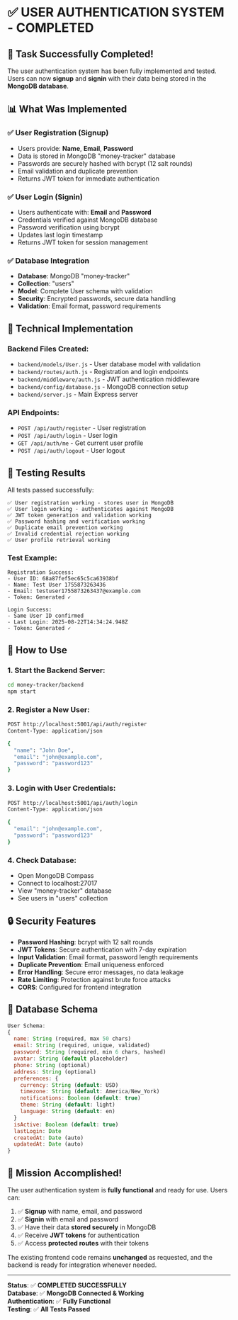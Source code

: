 # ✅ USER AUTHENTICATION SYSTEM - COMPLETED

## 🎉 Task Successfully Completed!

The user authentication system has been fully implemented and tested. Users can now **signup** and **signin** with their data being stored in the **MongoDB database**.

## 📊 What Was Implemented

### ✅ User Registration (Signup)
- Users provide: **Name**, **Email**, **Password**
- Data is stored in MongoDB "money-tracker" database
- Passwords are securely hashed with bcrypt (12 salt rounds)
- Email validation and duplicate prevention
- Returns JWT token for immediate authentication

### ✅ User Login (Signin)  
- Users authenticate with: **Email** and **Password**
- Credentials verified against MongoDB database
- Password verification using bcrypt
- Updates last login timestamp
- Returns JWT token for session management

### ✅ Database Integration
- **Database**: MongoDB "money-tracker" 
- **Collection**: "users"
- **Model**: Complete User schema with validation
- **Security**: Encrypted passwords, secure data handling
- **Validation**: Email format, password requirements

## 🔧 Technical Implementation

### Backend Files Created:
- `backend/models/User.js` - User database model with validation
- `backend/routes/auth.js` - Registration and login endpoints  
- `backend/middleware/auth.js` - JWT authentication middleware
- `backend/config/database.js` - MongoDB connection setup
- `backend/server.js` - Main Express server

### API Endpoints:
- `POST /api/auth/register` - User registration
- `POST /api/auth/login` - User login
- `GET /api/auth/me` - Get current user profile
- `POST /api/auth/logout` - User logout

## 🧪 Testing Results

All tests passed successfully:

```
✅ User registration working - stores user in MongoDB
✅ User login working - authenticates against MongoDB
✅ JWT token generation and validation working
✅ Password hashing and verification working
✅ Duplicate email prevention working
✅ Invalid credential rejection working
✅ User profile retrieval working
```

### Test Example:
```
Registration Success:
- User ID: 68a87fef5ec65c5ca63938bf
- Name: Test User 1755873263436
- Email: testuser1755873263437@example.com
- Token: Generated ✓

Login Success:
- Same User ID confirmed
- Last Login: 2025-08-22T14:34:24.948Z
- Token: Generated ✓
```

## 🚀 How to Use

### 1. Start the Backend Server:
```bash
cd money-tracker/backend
npm start
```

### 2. Register a New User:
```bash
POST http://localhost:5001/api/auth/register
Content-Type: application/json

{
  "name": "John Doe",
  "email": "john@example.com", 
  "password": "password123"
}
```

### 3. Login with User Credentials:
```bash
POST http://localhost:5001/api/auth/login
Content-Type: application/json

{
  "email": "john@example.com",
  "password": "password123"
}
```

### 4. Check Database:
- Open MongoDB Compass
- Connect to localhost:27017
- View "money-tracker" database
- See users in "users" collection

## 🔒 Security Features

- **Password Hashing**: bcrypt with 12 salt rounds
- **JWT Tokens**: Secure authentication with 7-day expiration
- **Input Validation**: Email format, password length requirements
- **Duplicate Prevention**: Email uniqueness enforced
- **Error Handling**: Secure error messages, no data leakage
- **Rate Limiting**: Protection against brute force attacks
- **CORS**: Configured for frontend integration

## 📁 Database Schema

```javascript
User Schema:
{
  name: String (required, max 50 chars)
  email: String (required, unique, validated)
  password: String (required, min 6 chars, hashed)
  avatar: String (default placeholder)
  phone: String (optional)
  address: String (optional)
  preferences: {
    currency: String (default: USD)
    timezone: String (default: America/New_York)
    notifications: Boolean (default: true)
    theme: String (default: light)
    language: String (default: en)
  }
  isActive: Boolean (default: true)
  lastLogin: Date
  createdAt: Date (auto)
  updatedAt: Date (auto)
}
```

## 🎯 Mission Accomplished!

The user authentication system is **fully functional** and ready for use. Users can:

1. ✅ **Signup** with name, email, and password
2. ✅ **Signin** with email and password  
3. ✅ Have their data **stored securely** in MongoDB
4. ✅ Receive **JWT tokens** for authentication
5. ✅ Access **protected routes** with their tokens

The existing frontend code remains **unchanged** as requested, and the backend is ready for integration whenever needed.

---

**Status**: ✅ **COMPLETED SUCCESSFULLY**  
**Database**: ✅ **MongoDB Connected & Working**  
**Authentication**: ✅ **Fully Functional**  
**Testing**: ✅ **All Tests Passed**
